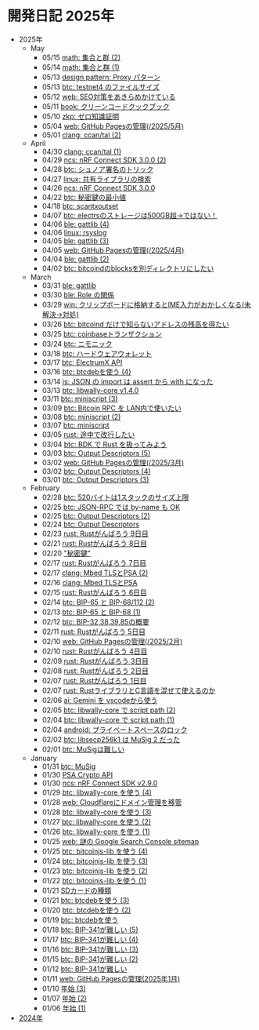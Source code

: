 # 開発日記 2025年

* 2025年
  * May
    * 05/15 [math: 集合と群 (2)](2025/05/20250515-math.md)
    * 05/14 [math: 集合と群 (1)](2025/05/20250514-math.md)
    * 05/13 [design pattern: Proxy パターン](2025/05/20250513-dp.md)
    * 05/13 [btc: testnet4 のファイルサイズ](2025/05/20250513-btc.md)
    * 05/12 [web: SEO対策をあきらめかけている](2025/05/20250512-web.md)
    * 05/11 [book: クリーンコードクックブック](2025/05/20250511-book.md)
    * 05/10 [zkp: ゼロ知識証明](2025/05/20250510-zkp.md)
    * 05/04 [web: GitHub Pagesの管理(/2025/5月)](2025/05/20250504-web.md)
    * 05/01 [clang: ccan/tal (2)](/2025/05/20250501-clang.html)
  * April
    * 04/30 [clang: ccan/tal (1)](/2025/04/20250430-clang.html)
    * 04/29 [ncs: nRF Connect SDK 3.0.0 (2)](/2025/04/20250429-ncs.html)
    * 04/28 [btc: シュノア署名のトリック](/2025/04/20250428-btc.html)
    * 04/27 [linux: 共有ライブラリの検索](/2025/04/20250427-linux.html)
    * 04/26 [ncs: nRF Connect SDK 3.0.0](/2025/04/20250426-ncs.html)
    * 04/22 [btc: 秘密鍵の最小値](/2025/04/20250422-btc.html)
    * 04/18 [btc: scantxoutset](/2025/04/20250418-btc.html)
    * 04/07 [btc: electrsのストレージは500GB超→ではない！](/2025/04/20250407-btc.html)
    * 04/06 [ble: gattlib (4)](/2025/04/20250406-ble.html)
    * 04/06 [linux: rsyslog](/2025/04/20250406-sys.html)
    * 04/05 [ble: gattlib (3)](/2025/04/20250405-ble.html)
    * 04/05 [web: GitHub Pagesの管理(/2025/4月)](/2025/04/20250405-web.html)
    * 04/04 [ble: gattlib (2)](/2025/04/20250404-ble.html)
    * 04/02 [btc: bitcoindのblocksを別ディレクトリにしたい](/2025/04/20250402-btc.html)
  * March
    * 03/31 [ble: gattlib](/2025/03/20250331-ble.html)
    * 03/30 [ble: Role の関係](/2025/03/20250330-ble.html)
    * 03/29 [win: クリップボードに格納するとIME入力がおかしくなる(未解決→対処)](/2025/03/20250329-win.html)
    * 03/26 [btc: bitcoind だけで知らないアドレスの残高を得たい](/2025/03/20250326-btc.html)
    * 03/25 [btc: coinbaseトランザクション](/2025/03/20250325-btc.html)
    * 03/24 [btc: ニモニック](/2025/03/20250324-btc.html)
    * 03/18 [btc: ハードウェアウォレット](/2025/03/20250318-btc.html)
    * 03/17 [btc: ElectrumX API](/2025/03/20250317-btc.html)
    * 03/16 [btc: btcdebを使う (4)](/2025/03/20250316-btc.html)
    * 03/14 [js: JSON の import は assert から with になった](/2025/03/20250314-js.html)
    * 03/13 [btc: libwally-core v1.4.0](/2025/03/20250313-btc.html)
    * 03/11 [btc: miniscript (3)](/2025/03/20250311-btc.html)
    * 03/09 [btc: Bitcoin RPC を LAN内で使いたい](/2025/03/20250309-btc.html)
    * 03/08 [btc: miniscript (2)](/2025/03/20250308-btc.html)
    * 03/07 [btc: miniscript](/2025/03/20250307-btc.html)
    * 03/05 [rust: 途中で改行したい](/2025/03/20250305-rst.html)
    * 03/04 [btc: BDK で Rust を扱ってみよう](/2025/03/20250304-btc.html)
    * 03/03 [btc: Output Descriptors (5)](/2025/03/20250303-btc.html)
    * 03/02 [web: GitHub Pagesの管理(/2025/3月)](/2025/03/20250302-web.html)
    * 03/02 [btc: Output Descriptors (4)](/2025/03/20250302-btc.html)
    * 03/01 [btc: Output Descriptors (3)](/2025/03/20250301-btc.html)
  * February
    * 02/28 [btc: 520バイトは1スタックのサイズ上限](/2025/02/20250228-btc.html)
    * 02/25 [btc: JSON-RPC では by-name も OK](/2025/02/20250225-btc.html)
    * 02/25 [btc: Output Descriptors (2)](/2025/02/20250225-btc2.html)
    * 02/24 [btc: Output Descriptors](/2025/02/20250224-btc.html)
    * 02/23 [rust: Rustがんばろう 9日目](/2025/02/20250223-rst.html)
    * 02/21 [rust: Rustがんばろう 8日目](/2025/02/20250221-rst.html)
    * 02/20 ["秘密鍵"](/2025/02/20250220-key.html)
    * 02/17 [rust: Rustがんばろう 7日目](/2025/02/20250217-rst.html)
    * 02/17 [clang: Mbed TLSとPSA (2)](/2025/02/20250217-c.html)
    * 02/16 [clang: Mbed TLSとPSA](/2025/02/20250216-c.html)
    * 02/15 [rust: Rustがんばろう 6日目](/2025/02/20250215-rst.html)
    * 02/14 [btc: BIP-65 と BIP-68/112 (2)](/2025/02/20250214-btc.html)
    * 02/13 [btc: BIP-65 と BIP-68 (1)](/2025/02/20250213-btc.html)
    * 02/12 [btc: BIP-32,38,39,85の概要](/2025/02/20250212-btc.html)
    * 02/11 [rust: Rustがんばろう 5日目](/2025/02/20250211-rst.html)
    * 02/10 [web: GitHub Pagesの管理(/2025/2月)](/2025/02/20250210-web.html)
    * 02/10 [rust: Rustがんばろう 4日目](/2025/02/20250210-rst.html)
    * 02/09 [rust: Rustがんばろう 3日目](/2025/02/20250209-rst.html)
    * 02/08 [rust: Rustがんばろう 2日目](/2025/02/20250208-rst.html)
    * 02/07 [rust: Rustがんばろう 1日目](/2025/02/20250207-rst.html)
    * 02/07 [rust: RustライブラリとC言語を混ぜて使えるのか](/2025/02/20250207-rust.html)
    * 02/06 [ai: Gemini を vscodeから使う](/2025/02/20250206-ai.html)
    * 02/05 [btc: libwally-core で script path (2)](/2025/02/20250205-btc.html)
    * 02/04 [btc: libwally-core で script path (1)](/2025/02/20250204-btc.html)
    * 02/04 [android: プライベートスペースのロック](/2025/02/20250204-and.html)
    * 02/02 [btc: libsecp256k1 は MuSig 2 だった](/2025/02/20250202-btc.html)
    * 02/01 [btc: MuSigは難しい](/2025/02/20250201-btc.html)
  * January
    * 01/31 [btc: MuSig](/2025/01/20250131-btc.html)
    * 01/30 [PSA Crypto API](/2025/01/20250130-psa.html)
    * 01/30 [ncs: nRF Connect SDK v2.9.0](/2025/01/20250130-ncs.html)
    * 01/29 [btc: libwally-core を使う (4)](/2025/01/20250129-btc.html)
    * 01/28 [web: Cloudflareにドメイン管理を移管](/2025/01/20250128-web.html)
    * 01/28 [btc: libwally-core を使う (3)](/2025/01/20250128-btc.html)
    * 01/27 [btc: libwally-core を使う (2)](/2025/01/20250127-btc.html)
    * 01/26 [btc: libwally-core を使う (1)](/2025/01/20250126-btc.html)
    * 01/25 [web: 謎の Google Search Console sitemap](/2025/01/20250125-web.html)
    * 01/25 [btc: bitcoinjs-lib を使う (4)](/2025/01/20250125-btc.html)
    * 01/24 [btc: bitcoinjs-lib を使う (3)](/2025/01/20250124-btc.html)
    * 01/23 [btc: bitcoinjs-lib を使う (2)](/2025/01/20250123-btc.html)
    * 01/22 [btc: bitcoinjs-lib を使う (1)](/2025/01/20250122-btc.html)
    * 01/21 [SDカードの種類](/2025/01/20250121-sd.html)
    * 01/21 [btc: btcdebを使う (3)](/2025/01/20250121-btc.html)
    * 01/20 [btc: btcdebを使う (2)](/2025/01/20250120-btc.html)
    * 01/19 [btc: btcdebを使う](/2025/01/20250119-btc.html)
    * 01/18 [btc: BIP-341が難しい (5)](/2025/01/20250118-btc.html)
    * 01/17 [btc: BIP-341が難しい (4)](/2025/01/20250117-btc.html)
    * 01/16 [btc: BIP-341が難しい (3)](/2025/01/20250116-btc.html)
    * 01/15 [btc: BIP-341が難しい (2)](/2025/01/20250115-btc.html)
    * 01/12 [btc: BIP-341が難しい](/2025/01/20250112-btc.html)
    * 01/11 [web: GitHub Pagesの管理(2025年1月)](/2025/01/20250111-web.html)
    * 01/10 [年始 (3)](/2025/01/20250110-clang.html)
    * 01/07 [年始 (2)](/2025/01/20250107-clang.html)
    * 01/06 [年始 (1)](/2025/01/20250106-clang.html)
* [2024年](/2024/index.html)
